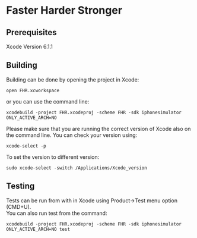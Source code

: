 # Faster Harder Stronger

## Prerequisites 
Xcode Version 6.1.1

## Building

Building can be done by opening the project in Xcode:

    open FHR.xcworkspace

or you can use the command line:

    xcodebuild -project FHR.xcodeproj -scheme FHR -sdk iphonesimulator ONLY_ACTIVE_ARCH=NO

Please make sure that you are running the correct version of Xcode also on the command line. You can check
your version using:

    xcode-select -p

To set the version to different version:

    sudo xcode-select -switch /Applications/Xcode_version
    

## Testing
Tests can be run from with in Xcode using Product->Test menu option (CMD+U).  
You can also run test from the command:

    xcodebuild -project FHR.xcodeproj -scheme FHR -sdk iphonesimulator ONLY_ACTIVE_ARCH=NO test


